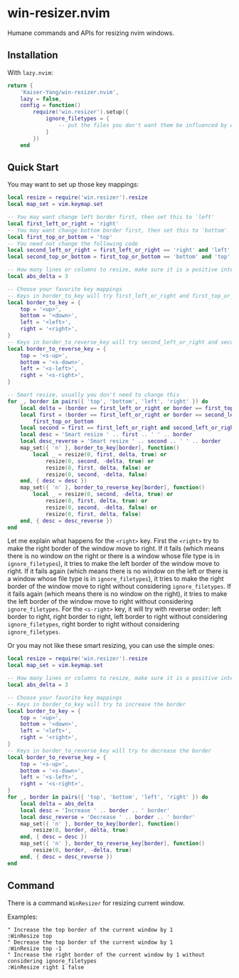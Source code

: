 # win-resizer.nvim

Humane commands and APIs for resizing nvim windows.

## Installation

With `lazy.nvim`:

```lua
return {
    'Kaiser-Yang/win-resizer.nvim',
    lazy = false,
    config = function()
        require('win.resizer').setup({
            ignore_filetypes = {
                -- put the files you don't want them be influenced by win-resizer here
            }
        })
    end
```

## Quick Start

You may want to set up those key mappings:

```lua
local resize = require('win.resizer').resize
local map_set = vim.keymap.set

-- You may want change left border first, then set this to 'left'
local first_left_or_right = 'right'
-- You may want change bottom border first, then set this to 'bottom'
local first_top_or_bottom = 'top'
-- You need not change the following code
local second_left_or_right = first_left_or_right == 'right' and 'left' or 'right'
local second_top_or_bottom = first_top_or_bottom == 'bottom' and 'top' or 'bottom'

-- How many lines or columns to resize, make sure it is a positive integer
local abs_delta = 3

-- Choose your favorite key mappings
-- Keys in border_to_key will try first_left_or_right and first_top_or_bottom first
local border_to_key = {
    top = '<up>',
    bottom = '<down>',
    left = '<left>',
    right = '<right>',
}
-- Keys in border_to_reverse_key will try second_left_or_right and second_top_or_bottom first
local border_to_reverse_key = {
    top = '<s-up>',
    bottom = '<s-down>',
    left = '<s-left>',
    right = '<s-right>',
}

-- Smart resize, usually you don't need to change this
for _, border in pairs({ 'top', 'bottom', 'left', 'right' }) do
    local delta = (border == first_left_or_right or border == first_top_or_bottom) and abs_delta or -abs_delta
    local first = (border == first_left_or_right or border == second_left_or_right) and first_left_or_right or
        first_top_or_bottom
    local second = first == first_left_or_right and second_left_or_right or second_top_or_bottom
    local desc = 'Smart resize ' .. first .. ' ' .. border
    local desc_reverse = 'Smart resize ' .. second .. ' ' .. border
    map_set({ 'n' }, border_to_key[border], function()
        local _ = resize(0, first, delta, true) or
            resize(0, second, -delta, true) or
            resize(0, first, delta, false) or
            resize(0, second, -delta, false)
    end, { desc = desc })
    map_set({ 'n' }, border_to_reverse_key[border], function()
        local _ = resize(0, second, -delta, true) or
            resize(0, first, delta, true) or
            resize(0, second, -delta, false) or
            resize(0, first, delta, false)
    end, { desc = desc_reverse })
end
```

Let me explain what happens for the `<right>` key. First the `<right>` try to make the right border
of the window move to right. If it fails (which means there is no window on the right or
there is a window whose file type is in `ignore_filetypes`), it tries to make the left border of the
window move to right. If it fails again (which means there is no window on the left or there
is a window whose file type is in `ignore_filetypes`), it tries to make the right border of the
window move to right without considering `ignore_filetypes`. If it fails again (which
means there is no window on the right), it tries to make the left border of the window move to
right without considering `ignore_filetypes`. For the `<s-right>` key, it will try with reverse
order: left border to right, right border to right, left border to right without considering
`ignore_filetypes`, right border to right without considering `ignore_filetypes`.

Or you may not like these smart resizing, you can use the simple ones:

```lua
local resize = require('win.resizer').resize
local map_set = vim.keymap.set

-- How many lines or columns to resize, make sure it is a positive integer
local abs_delta = 3

-- Choose your favorite key mappings
-- Keys in border_to_key will try to increase the border
local border_to_key = {
    top = '<up>',
    bottom = '<down>',
    left = '<left>',
    right = '<right>',
}
-- Keys in border_to_reverse_key will try to decrease the border
local border_to_reverse_key = {
    top = '<s-up>',
    bottom = '<s-down>',
    left = '<s-left>',
    right = '<s-right>',
}
for _, border in pairs({ 'top', 'bottom', 'left', 'right' }) do
    local delta = abs_delta
    local desc = 'Increase ' .. border .. ' border'
    local desc_reverse = 'Decrease ' .. border .. ' border'
    map_set({ 'n' }, border_to_key[border], function()
        resize(0, border, delta, true)
    end, { desc = desc })
    map_set({ 'n' }, border_to_reverse_key[border], function()
        resize(0, border, -delta, true)
    end, { desc = desc_reverse })
end
```

## Command

There is a command `WinResizer` for resizing current window.

Examples:

```vim
" Increase the top border of the current window by 1
:WinResize top
" Decrease the top border of the current window by 1
:WinResize top -1
" Increase the right border of the current window by 1 without considering ignore_filetypes
:WinResize right 1 false
```
